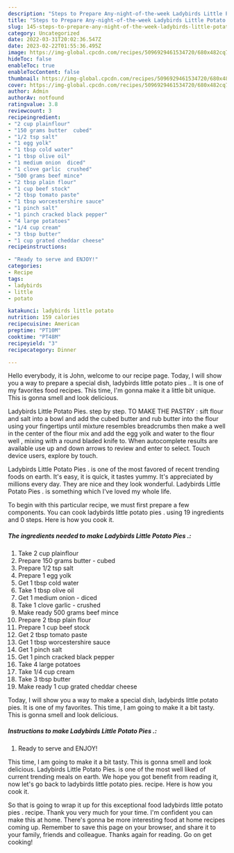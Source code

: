 ```yaml
---
description: "Steps to Prepare Any-night-of-the-week Ladybirds Little Potato Pies ."
title: "Steps to Prepare Any-night-of-the-week Ladybirds Little Potato Pies ."
slug: 145-steps-to-prepare-any-night-of-the-week-ladybirds-little-potato-pies
category: Uncategorized
date: 2022-03-31T20:02:36.547Z
date: 2023-02-22T01:55:36.495Z
image: https://img-global.cpcdn.com/recipes/5096929461534720/680x482cq70/ladybirds-little-potato-pies-recipe-main-photo.jpg
hideToc: false
enableToc: true
enableTocContent: false
thumbnail: https://img-global.cpcdn.com/recipes/5096929461534720/680x482cq70/ladybirds-little-potato-pies-recipe-main-photo.jpg
cover: https://img-global.cpcdn.com/recipes/5096929461534720/680x482cq70/ladybirds-little-potato-pies-recipe-main-photo.jpg
author: Admin
authorAv: notfound
ratingvalue: 3.8
reviewcount: 3
recipeingredient:
- "2 cup plainflour"
- "150 grams butter  cubed"
- "1/2 tsp salt"
- "1 egg yolk"
- "1 tbsp cold water"
- "1 tbsp olive oil"
- "1 medium onion  diced"
- "1 clove garlic  crushed"
- "500 grams beef mince"
- "2 tbsp plain flour"
- "1 cup beef stock"
- "2 tbsp tomato paste"
- "1 tbsp worcestershire sauce"
- "1 pinch salt"
- "1 pinch cracked black pepper"
- "4 large potatoes"
- "1/4 cup cream"
- "3 tbsp butter"
- "1 cup grated cheddar cheese"
recipeinstructions:

- "Ready to serve and ENJOY!"
categories:
- Recipe
tags:
- ladybirds
- little
- potato

katakunci: ladybirds little potato 
nutrition: 159 calories
recipecuisine: American
preptime: "PT10M"
cooktime: "PT48M"
recipeyield: "3"
recipecategory: Dinner

---
```



Hello everybody, it is John, welcome to our recipe page. Today, I will show you a way to prepare a special dish, ladybirds little potato pies .. It is one of my favorites food recipes. This time, I'm gonna make it a little bit unique. This is gonna smell and look delicious.

Ladybirds Little Potato Pies. step by step. TO MAKE THE PASTRY : sift flour and salt into a bowl and add the cubed butter and rub butter into the flour using your fingertips until mixture resembles breadcrumbs then make a well in the center of the flour mix and add the egg yolk and water to the flour well , mixing with a round bladed knife to. When autocomplete results are available use up and down arrows to review and enter to select. Touch device users, explore by touch.

Ladybirds Little Potato Pies . is one of the most favored of recent trending foods on earth. It's easy, it is quick, it tastes yummy. It's appreciated by millions every day. They are nice and they look wonderful. Ladybirds Little Potato Pies . is something which I've loved my whole life.


To begin with this particular recipe, we must first prepare a few components. You can cook ladybirds little potato pies . using 19 ingredients and 0 steps. Here is how you cook it.

<!--inarticleads1-->

##### The ingredients needed to make Ladybirds Little Potato Pies .:

1. Take 2 cup plainflour
1. Prepare 150 grams butter - cubed
1. Prepare 1/2 tsp salt
1. Prepare 1 egg yolk
1. Get 1 tbsp cold water
1. Take 1 tbsp olive oil
1. Get 1 medium onion - diced
1. Take 1 clove garlic - crushed
1. Make ready 500 grams beef mince
1. Prepare 2 tbsp plain flour
1. Prepare 1 cup beef stock
1. Get 2 tbsp tomato paste
1. Get 1 tbsp worcestershire sauce
1. Get 1 pinch salt
1. Get 1 pinch cracked black pepper
1. Take 4 large potatoes
1. Take 1/4 cup cream
1. Take 3 tbsp butter
1. Make ready 1 cup grated cheddar cheese


Today, I will show you a way to make a special dish, ladybirds little potato pies. It is one of my favorites. This time, I am going to make it a bit tasty. This is gonna smell and look delicious. 

<!--inarticleads2-->

##### Instructions to make Ladybirds Little Potato Pies .:


1. Ready to serve and ENJOY!

This time, I am going to make it a bit tasty. This is gonna smell and look delicious. Ladybirds Little Potato Pies. is one of the most well liked of current trending meals on earth. We hope you got benefit from reading it, now let&#39;s go back to ladybirds little potato pies. recipe. Here is how you cook it. 

So that is going to wrap it up for this exceptional food ladybirds little potato pies . recipe. Thank you very much for your time. I'm confident you can make this at home. There's gonna be more interesting food at home recipes coming up. Remember to save this page on your browser, and share it to your family, friends and colleague. Thanks again for reading. Go on get cooking!
